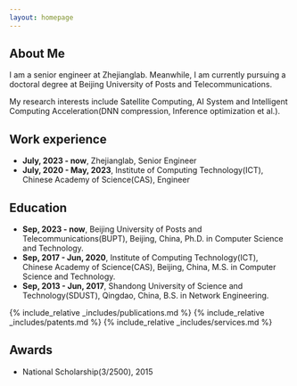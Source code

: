 ```yaml
---
layout: homepage
---
```


## About Me
I am a senior engineer at Zhejianglab. Meanwhile, I am currently pursuing a doctoral degree at Beijing University of Posts and Telecommunications. 

My research interests include Satellite Computing, AI System and Intelligent Computing Acceleration(DNN compression, Inference optimization et al.).

## Work experience
- **July, 2023 - now**, Zhejianglab, Senior Engineer
- **July, 2020 - May, 2023**, Institute of Computing Technology(ICT), Chinese Academy of Science(CAS), Engineer

## Education
- **Sep, 2023 - now**, Beijing University of Posts and Telecommunications(BUPT), Beijing, China, Ph.D. in Computer Science and Technology. 
- **Sep, 2017 - Jun, 2020**, Institute of Computing Technology(ICT), Chinese Academy of Science(CAS), Beijing, China, M.S. in Computer Science and Technology. 
- **Sep, 2013 - Jun, 2017**, Shandong University of Science and Technology(SDUST), Qingdao, China, B.S. in Network Engineering. 

<!-- ## Research Interests -->
<!-- - **Satellite Computing** -->
<!-- - **AI System** -->
<!-- - **Intelligent Computing Acceleration:**  DNN compression, Inference optimization -->

{% include_relative _includes/publications.md %}
{% include_relative _includes/patents.md %}
{% include_relative _includes/services.md %}

## Awards
- National Scholarship(3/2500), 2015
